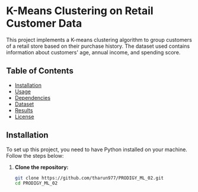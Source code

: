 # K-Means Clustering on Retail Customer Data

This project implements a K-means clustering algorithm to group customers of a retail store based on their purchase history. The dataset used contains information about customers' age, annual income, and spending score.

## Table of Contents

- [Installation](#installation)
- [Usage](#usage)
- [Dependencies](#dependencies)
- [Dataset](#dataset)
- [Results](#results)
- [License](#license)

## Installation

To set up this project, you need to have Python installed on your machine. Follow the steps below:

1. **Clone the repository:**
   ```bash
   git clone https://github.com/tharun977/PRODIGY_ML_02.git
   cd PRODIGY_ML_02
